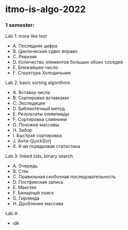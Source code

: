 # itmo-is-algo-2022
### 1 semester:

Lab 1: more like test
- A. Последняя цифра
- B. Циклический сдвиг вправо
- C. Ревизия
- D. Количество элементов больших обоих соседей
- E. Ближайшее число
- F. Структура Холодильник

Lab 2: basic sorting algorithms
- A. Вставка числа
- B. Сортировка вставками
- C. Экспедиция
- D. Библиотечный метод
- E. Результаты олимпиады
- F. Сортировка слиянием
- G. Похожие массивы
- H. Забор
- I. Быстрая сортировка
- J. Анти-QuickSort
- K. K-ая порядковая статистика

Lab 3: linked lists, binary search
- A. Очередь
- B. Стек
- C. Правильная скобочная последовательность
- D. Постфиксная запись
- E. Макстек
- F. Бинарный поиск
- G. Гирлянда
- H. Дробление массива

Lab 4:
- idk
